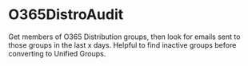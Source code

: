 # O365DistroAudit
Get members of O365 Distribution groups, then look for emails sent to those groups in the last x days.  Helpful to find inactive groups before converting to Unified Groups.
